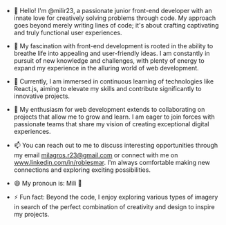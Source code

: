 - 👋 Hello! I'm @milir23, a passionate junior front-end developer with an innate love for creatively solving problems through code. My approach goes beyond merely writing lines of code; it's about crafting captivating and truly functional user experiences.

- 👀 My fascination with front-end development is rooted in the ability to breathe life into appealing and user-friendly ideas. I am constantly in pursuit of new knowledge and challenges, with plenty of energy to expand my experience in the alluring world of web development.

- 🌱 Currently, I am immersed in continuous learning of technologies like React.js, aiming to elevate my skills and contribute significantly to innovative projects.

- 💞️ My enthusiasm for web development extends to collaborating on projects that allow me to grow and learn. I am eager to join forces with passionate teams that share my vision of creating exceptional digital experiences.

- 📫 You can reach out to me to discuss interesting opportunities through my email milagros.r23@gmail.com or connect with me on www.linkedin.com/in/roblesmar. I'm always comfortable making new connections and exploring exciting possibilities.

- 😄 My pronoun is: Mili 🙂

- ⚡ Fun fact: Beyond the code, I enjoy exploring various types of imagery in search of the perfect combination of creativity and design to inspire my projects.






